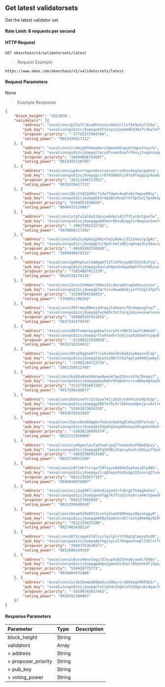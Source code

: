 ## Get latest validatorsets

Get the latest validator set

#### Rate Limit: 6 requests per second

#### HTTP Request

`GET okexchain/v1/validatorsets/latest`

> Request Example

```wiki
https://www.okex.com/okexchain/v1/validatorsets/latest
```

#### Request Parameters

None
> Example Response

```json
{
	"block_height": "3323070",
	"validators": [{
		"address": "exvalcons1pl5u7tl6cw8hhnzssx9ekscllxf5e9vhu73l6w",
		"pub_key": "exvalconspub1zcjduepqu6473zvyzy3zwhmdhd38z7cdkw7wf50hdztngrndhxgr8xrqhrrq0m3nhf",
		"proposer_priority": "-57762372464786",
		"voting_power": "9023435617112"
	}, {
		"address": "exvalcons1rs4mjp0fkmmadwrz2pmum92upudrhgpx2cwjrk",
		"pub_key": "exvalconspub1zcjduepqllecydfvumn0swfx7mvyjtxepnsaqwm6qu4n0294st82qrc4zd8qtmeftd",
		"proposer_priority": "16694606781697",
		"voting_power": "9019397216795"
	}, {
		"address": "exvalcons1yp4uvrtqynx0usrzecwntrzm5xxdeg5ycgw6zq",
		"pub_key": "exvalconspub1zcjduepqgczr87k588khjz87z0fagqyqz4ua6alevq2hcfdldv5wmx4293xsuhhmk3",
		"proposer_priority": "26311446727052",
		"voting_power": "9035970427713"
	}, {
		"address": "exvalcons19kj5t922d9hc7zdw7fdwmc4smhs6v7mqxv09ny",
		"pub_key": "exvalconspub1zcjduepqk93rdqd8lkknq7rhr5pfnzj7px0knpqw85jycsqdj7xvc950q5vqdqu4rx",
		"proposer_priority": "6594921836654",
		"voting_power": "9040433129887"
	}, {
		"address": "exvalcons1xfqfu2al0a23asvzw6dazs4j7f3tyc0stgxe7w",
		"pub_key": "exvalconspub1zcjduepqgw849shr86xu0zqgfur0wqsws3xer5ckfy0k5ga969wxqfmllz0q39yrch",
		"proposer_priority": "-10037501532742",
		"voting_power": "9039088117292"
	}, {
		"address": "exvalcons1x0a2sz4p0ajp96zefm2y0wksj32224avzy2g4z",
		"pub_key": "exvalconspub1zcjduepqp7ul8pfremls80jvqdnqe3cy56avzgj25jjqz0luz3cjzlp8a3ssur08mt",
		"proposer_priority": "-86691862550180",
		"voting_power": "1899440874312"
	}, {
		"address": "exvalcons1g4khphwstda0gqmfl2llm7kvyy66553jn5x7jq",
		"pub_key": "exvalconspub1zcjduepqv6anlah0pedc6wpdmphlhnzh85yxalpwgwf9zk6enjxh5pg0swfs9e5nj3",
		"proposer_priority": "75054887912278",
		"voting_power": "9024728174216"
	}, {
		"address": "exvalcons12vzv2s9dwm7390ez3scdezy66tuq5e0ussvzsn",
		"pub_key": "exvalconspub1zcjduepqk7wrtvrx0wwm8a3jyvfth2gl37g7ldal8sn0ydvjv2vxawyflw4s49xuv2",
		"proposer_priority": "31599784388253",
		"voting_power": "1740951196392"
	}, {
		"address": "exvalcons1d97rmwj60eejddtqujtddaaejf9zdmgmuglxef",
		"pub_key": "exvalconspub1zcjduepqqfwzk69r2nt7xcqjzmjvwuxaelevsdjftgqk8wafmdqr9ac9gd0ssukkrn",
		"proposer_priority": "105085597421655",
		"voting_power": "9037541576976"
	}, {
		"address": "exvalcons1d03femmrmygp8ew7ssryhtrm9h3t3w2fc9mkdd",
		"pub_key": "exvalconspub1zcjduepqrtlw4twnhr5ckjzuzh3t0wkfvzqv67mnk4pkz645gaqclevzn7lqaf37v9",
		"proposer_priority": "-62384223420978",
		"voting_power": "9035716254611"
	}, {
		"address": "exvalcons10ts55qgna9ffrjehu4mn56v6q82sw8qaxzdlap",
		"pub_key": "exvalconspub1zcjduepq2qcpnzz98rtn5afqqlymdmd2ywkyt3pqwyduskdyayt248znu2rq7dmrmx",
		"proposer_priority": "-52991264712726",
		"voting_power": "1861350512766"
	}, {
		"address": "exvalcons1kz83a8xehkknaw9wasm7qe32hnrsh7e78xmaz7",
		"pub_key": "exvalconspub1zcjduepqw2ey0qhr9tq6m5nvrsu00ww4gtwa56gm4w49rksfgpngsgqz9rwsvq4s86",
		"proposer_priority": "15117501667285",
		"voting_power": "9017198148877"
	}, {
		"address": "exvalcons1k5nssefrc2ctpya7eljz63tjndnhtatd9ytk3p",
		"pub_key": "exvalconspub1zcjduepqy5067ef9j9rlk6keue8pejycu6vlr85q5a9x4kkpwa0wg56ngp4q6h0cr7",
		"proposer_priority": "51601623656330",
		"voting_power": "9033670263983"
	}, {
		"address": "exvalcons1hpvx0zd4dqgknfkdcec8wkkg8l6kp230fx7sds",
		"pub_key": "exvalconspub1zcjduepqks93pmhg3aqak0unyx28vgwhnh9vhtapddm75uax4ls2z2frfunsd9mnrx",
		"proposer_priority": "-53636230495574",
		"voting_power": "9022111028969"
	}, {
		"address": "exvalcons1cy46guvlpufy63xdrjpq77nauk4zwf80e62pvy",
		"pub_key": "exvalconspub1zcjduepqg97q5h96s3tqnsyhs4ls94zyx7t6xkd6hrg9cmzzm0fvclstghvq3qlc6j",
		"proposer_priority": "-54693560914389",
		"voting_power": "9031739052368"
	}, {
		"address": "exvalcons1c8fjmh7rcrqx7397ayze840dw5uatwsj8ly48h",
		"pub_key": "exvalconspub1zcjduepqyzlcq82epx9sm3udg322xsurg2fuad9gdf4f87zclm6yap2qrppsu8lmdq",
		"proposer_priority": "68112765077107",
		"voting_power": "9026049970407"
	}, {
		"address": "exvalcons1ccj2ag967jah6edjqjmd2rfx6rg27hdqg9xdsz",
		"pub_key": "exvalconspub1zcjduepqkx07ggrk37tu3jcks0rsx04ztpwxdk6ykffs39t3dpn38nqfqxtq7ahgzz",
		"proposer_priority": "604157602850",
		"voting_power": "9031295646549"
	}, {
		"address": "exvalcons16eaeh29e85t2szely2xemh80hmqyv0gsxnggy8",
		"pub_key": "exvalconspub1zcjduepqm608y3qu6vkrahlralhy0km4gz0299nqk2uutftg00svr73q7e5ssytssw",
		"proposer_priority": "7012325625380",
		"voting_power": "9027483430214"
	}, {
		"address": "exvalcons1672cupp63l8ljszlqslplrhlh8q3glmqvq5sd0",
		"pub_key": "exvalconspub1zcjduepq4p7mgjsyszl74agwv4swpl23klvtl0gn7vmfy3cz36yh87qusuesek95hn",
		"proposer_priority": "29447753636571",
		"voting_power": "9015886244593"
	}, {
		"address": "exvalcons1u0uvv9mnxlwgj333uupds92thmy6jvw4c78d8v",
		"pub_key": "exvalconspub1zcjduepqpmdpu2gwxe5x3hpcl66ehek4fjdqa23aunsj8gs3ug94yvrx8adsa8tqhk",
		"proposer_priority": "550426775773",
		"voting_power": "9028804932486"
	}, {
		"address": "exvalcons1us3k35mdad096e5zsk88xrnrq993egk90f6k5r",
		"pub_key": "exvalconspub1zcjduepqnlmt2qhdn2hghculh34gxukx4gac7q7pl24knglc0lqpsrrph6ps6e7pwh",
		"proposer_priority": "-55590783017492",
		"voting_power": "9020781309467"
	}]
}
```

#### Response Parameters

| **Parameter** | **Type** | **Description**                                                                                                                                                                                                                                                      |
| :----------------- | :------- | :------------------------------------------------------------------------------------------------------------------------------------------------------------------------------------------------------------------------------------------------------------------- |
|  block_height         | String    | 				|
|  validators           | Array     | 				|
| > address             | String    | 				|
| > proposer_priority   | String    | 				|
| > pub_key             | String    | 				|
| > voting_power        | String    | 				|
